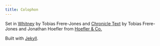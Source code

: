 ```yaml
---
title: Colophon
---
```


Set in [Whitney][whitney] by Tobias Frere-Jones and [Chronicle Text][chronicle] by Tobias Frere-Jones and Jonathan Hoefler from [Hoefler & Co.][hco]

Built with [Jekyll](http://jekyllrb.com).

[whitney]: http://www.typography.com/fonts/whitney/overview/
[chronicle]: http://www.typography.com/fonts/chronicle-text/overview/
[hco]: http://www.typography.com